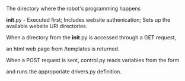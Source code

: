 The directory where the robot's programming happens 

__init__.py - Executed first; Includes website authenication; Sets up the available website URI directories. 

When a directory from the __init__.py is accessed through a GET request, 

an html web page from /templates is returned. 

When a POST request is sent, control.py reads variables from the form

and runs the approporiate drivers.py definition.
